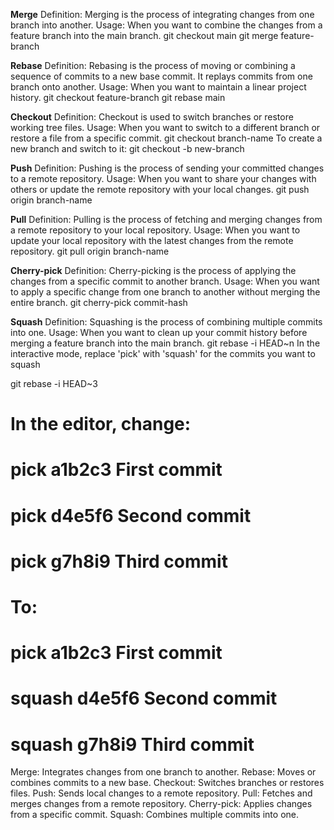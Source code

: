 **Merge**
Definition: Merging is the process of integrating changes from one branch into another.
Usage: When you want to combine the changes from a feature branch into the main branch.
git checkout main
git merge feature-branch

**Rebase**
Definition: Rebasing is the process of moving or combining a sequence of commits to a new base commit. It replays commits from one branch onto another.
Usage: When you want to maintain a linear project history.
git checkout feature-branch
git rebase main

**Checkout**
Definition: Checkout is used to switch branches or restore working tree files.
Usage: When you want to switch to a different branch or restore a file from a specific commit.
git checkout branch-name
To create a new branch and switch to it:
git checkout -b new-branch

**Push**
Definition: Pushing is the process of sending your committed changes to a remote repository.
Usage: When you want to share your changes with others or update the remote repository with your local changes.
git push origin branch-name

 
**Pull**
Definition: Pulling is the process of fetching and merging changes from a remote repository to your local repository.
Usage: When you want to update your local repository with the latest changes from the remote repository.
git pull origin branch-name

 
**Cherry-pick**
Definition: Cherry-picking is the process of applying the changes from a specific commit to another branch.
Usage: When you want to apply a specific change from one branch to another without merging the entire branch.
git cherry-pick commit-hash

 
**Squash**
Definition: Squashing is the process of combining multiple commits into one.
Usage: When you want to clean up your commit history before merging a feature branch into the main branch.
git rebase -i HEAD~n
 In the interactive mode, replace 'pick' with 'squash' for the commits you want to squash

git rebase -i HEAD~3
# In the editor, change:
# pick a1b2c3 First commit
# pick d4e5f6 Second commit
# pick g7h8i9 Third commit
# To:
# pick a1b2c3 First commit
# squash d4e5f6 Second commit
# squash g7h8i9 Third commit

 
Merge: Integrates changes from one branch to another.
Rebase: Moves or combines commits to a new base.
Checkout: Switches branches or restores files.
Push: Sends local changes to a remote repository.
Pull: Fetches and merges changes from a remote repository.
Cherry-pick: Applies changes from a specific commit.
Squash: Combines multiple commits into one.
